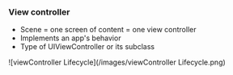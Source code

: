 ### View controller
* Scene = one screen of content = one view controller
* Implements an app's behavior
* Type of UIViewController or its subclass

![viewController Lifecycle](/images/viewController Lifecycle.png)<br>
*<viewController Lifecycle>*
